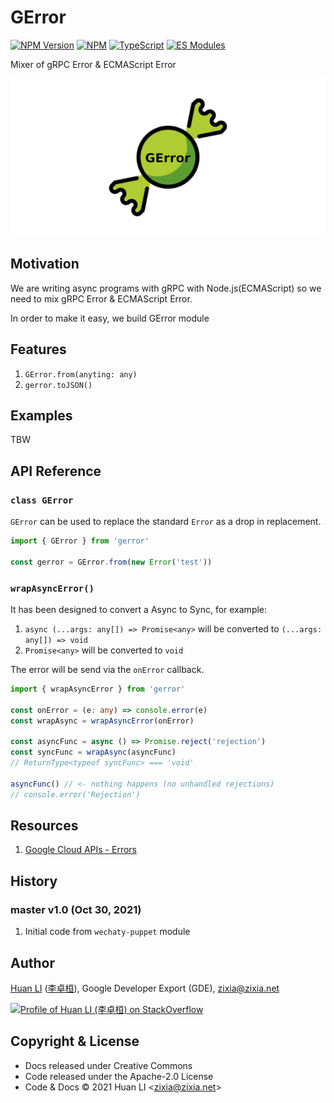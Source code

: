 # GError

[![NPM Version](https://badge.fury.io/js/gerror.svg)](https://badge.fury.io/js/gerror)
[![NPM](https://github.com/huan/gerror/workflows/NPM/badge.svg)](https://github.com/huan/gerror/actions?query=workflow%3ANPM)
[![TypeScript](https://img.shields.io/badge/%3C%2F%3E-TypeScript-blue.svg)](https://www.typescriptlang.org/)
[![ES Modules](https://img.shields.io/badge/ES-Modules-brightgreen)](https://github.com/Chatie/tsconfig/issues/16)

Mixer of gRPC Error &amp; ECMAScript Error

![GError](docs/images/gerror-logo.png)

## Motivation

We are writing async programs with gRPC with Node.js(ECMAScript) so we need to mix gRPC Error &amp; ECMAScript Error.

In order to make it easy, we build GError module

## Features

1. `GError.from(anyting: any)`
1. `gerror.toJSON()`

## Examples

TBW

## API Reference

### `class GError`

`GError` can be used to replace the standard `Error` as a drop in replacement.

```ts
import { GError } from 'gerror'

const gerror = GError.from(new Error('test'))
```

### `wrapAsyncError()`

It has been designed to convert a Async to Sync, for example:

1. `async (...args: any[]) => Promise<any>` will be converted to `(...args: any[]) => void`
1. `Promise<any>` will be converted to `void`

The error will be send via the `onError` callback.

```ts
import { wrapAsyncError } from 'gerror'

const onError = (e: any) => console.error(e)
const wrapAsync = wrapAsyncError(onError)

const asyncFunc = async () => Promise.reject('rejection')
const syncFunc = wrapAsync(asyncFunc)
// ReturnType<typeof syncFunc> === 'void'

asyncFunc() // <- nothing happens (no unhandled rejections)
// console.error('Rejection')
```

## Resources

1. [Google Cloud APIs - Errors](https://cloud.google.com/apis/design/errors)

## History

### master v1.0 (Oct 30, 2021)

1. Initial code from `wechaty-puppet` module

## Author

[Huan LI](https://github.com/huan) ([李卓桓](http://linkedin.com/in/zixia)), Google Developer Export (GDE), zixia@zixia.net

[![Profile of Huan LI (李卓桓) on StackOverflow](https://stackexchange.com/users/flair/265499.png)](https://stackexchange.com/users/265499)

## Copyright & License

* Docs released under Creative Commons
* Code released under the Apache-2.0 License
* Code & Docs © 2021 Huan LI \<zixia@zixia.net\>
